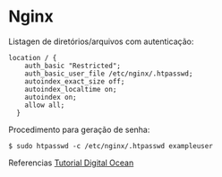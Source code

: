 # Nginx

Listagen de diretórios/arquivos com autenticação:
```
location / {
    auth_basic "Restricted";                  
    auth_basic_user_file /etc/nginx/.htpasswd;
    autoindex_exact_size off;
    autoindex_localtime on;
    autoindex on;
    allow all;
  }
```

Procedimento para geração de senha:
```shell
$ sudo htpasswd -c /etc/nginx/.htpasswd exampleuser
```
Referencias [Tutorial Digital Ocean](https://www.digitalocean.com/community/tutorials/how-to-set-up-http-authentication-with-nginx-on-ubuntu-12-10)
